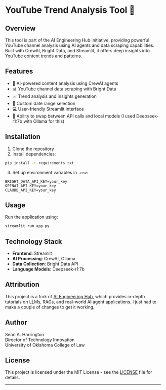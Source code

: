 # YouTube Trend Analysis Tool 🎥

## Overview
This tool is part of the AI Engineering Hub initiative, providing powerful YouTube channel analysis using AI agents and data scraping capabilities. Built with CrewAI, Bright Data, and Streamlit, it offers deep insights into YouTube content trends and patterns.

## Features
- 🤖 AI-powered content analysis using CrewAI agents
- 📊 YouTube channel data scraping with Bright Data
- 📈 Trend analysis and insights generation
- 🎯 Custom date range selection
- 💻 User-friendly Streamlit interface
- 🤖 Ability to swap between API calls and local models (I used Deepseek-r1:7b with Ollama for this)

## Installation
1. Clone the repository
2. Install dependencies:
```bash
pip install -r requirements.txt
```
3. Set up environment variables in `.env`:
```
BRIGHT_DATA_API_KEY=your_key
OPENAI_API_KEY=your_key
CLAUDE_API_KEY=your_key
```

## Usage
Run the application using:
```bash
streamlit run app.py
```

## Technology Stack
- **Frontend**: Streamlit
- **AI Processing**: CrewAI, Ollama
- **Data Collection**: Bright Data API
- **Language Models**: Deepseek-r1:7b

## Attribution
This project is a fork of [AI Engineering Hub](https://github.com/patchy631/ai-engineering-hub), which provides in-depth tutorials on LLMs, RAGs, and real-world AI agent applications.  I just had to make a couple of changes to get it working.

## Author
Sean A. Harrington  
Director of Technology Innovation  
University of Oklahoma College of Law

## License
This project is licensed under the MIT License - see the [LICENSE](LICENSE) file for details.

---
